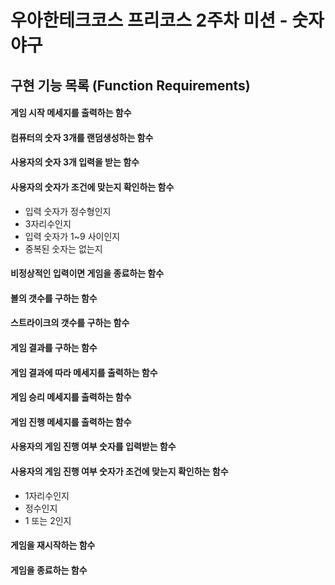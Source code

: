 # 우아한테크코스 프리코스 2주차 미션 - 숫자 야구

## 구현 기능 목록 (Function Requirements)

#### 게임 시작 메세지를 출력하는 함수

#### 컴퓨터의 숫자 3개를 랜덤생성하는 함수

#### 사용자의 숫자 3개 입력을 받는 함수

#### 사용자의 숫자가 조건에 맞는지 확인하는 함수

- 입력 숫자가 정수형인지
- 3자리수인지
- 입력 숫자가 1~9 사이인지
- 중복된 숫자는 없는지

#### 비정상적인 입력이면 게임을 종료하는 함수

#### 볼의 갯수를 구하는 함수

#### 스트라이크의 갯수를 구하는 함수

#### 게임 결과를 구하는 함수

#### 게임 결과에 따라 메세지를 출력하는 함수

#### 게임 승리 메세지를 출력하는 함수

#### 게임 진행 메세지를 출력하는 함수

#### 사용자의 게임 진행 여부 숫자를 입력받는 함수

#### 사용자의 게임 진행 여부 숫자가 조건에 맞는지 확인하는 함수

- 1자리수인지
- 정수인지
- 1 또는 2인지

#### 게임을 재시작하는 함수

#### 게임을 종료하는 함수
